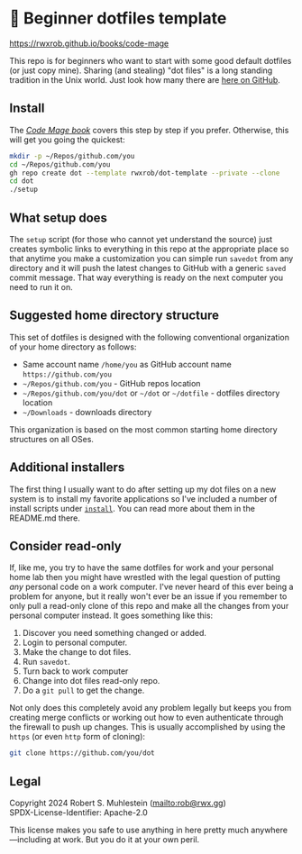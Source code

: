 # 🔰 Beginner dotfiles template

<https://rwxrob.github.io/books/code-mage>

This repo is for beginners who want to start with some good default dotfiles (or just copy mine). Sharing (and stealing) "dot files" is a long standing tradition in the Unix world. Just look how many there are [here on GitHub](https://github.com/search?q=dotfiles&type=repositories).

## Install

The [*Code Mage book*](https://rwxrob.github.io/books/code-mage) covers this step by step if you prefer. Otherwise, this will get you going the quickest:

```sh
mkdir -p ~/Repos/github.com/you
cd ~/Repos/github.com/you
gh repo create dot --template rwxrob/dot-template --private --clone
cd dot
./setup
```

## What setup does

The `setup` script (for those who cannot yet understand the source) just creates symbolic links to everything in this repo at the appropriate place so that anytime you make a customization you can simple run `savedot` from any directory and it will push the latest changes to GitHub with a generic `saved` commit message. That way everything is ready on the next computer you need to run it on.

## Suggested home directory structure

This set of dotfiles is designed with the following conventional organization of your home directory as follows:

- Same account name `/home/you` as GitHub account name `https://github.com/you`
- `~/Repos/github.com/you` - GitHub repos location
- `~/Repos/github.com/you/dot` or `~/dot` or `~/dotfile` - dotfiles directory location
- `~/Downloads` - downloads directory

This organization is based on the most common starting home directory structures on all OSes.

## Additional installers

The first thing I usually want to do after setting up my dot files on a new system is to install my favorite applications so I've included a number of install scripts under [`install`](install). You can read more about them in the README.md there.

## Consider read-only

If, like me, you try to have the same dotfiles for work and your personal home lab then you might have wrestled with the legal question of putting _any_ personal code on a work computer. I've never heard of this ever being a problem for anyone, but it really won't ever be an issue if you remember to only pull a read-only clone of this repo and make all the changes from your personal computer instead. It goes something like this:

1. Discover you need something changed or added.
2. Login to personal computer.
3. Make the change to dot files.
4. Run `savedot`.
5. Turn back to work computer
6. Change into dot files read-only repo.
7. Do a `git pull` to get the change.

Not only does this completely avoid any problem legally but keeps you from creating merge conflicts or working out how to even authenticate through the firewall to push up changes. This is usually accomplished by using the `https` (or even `http` form of cloning):

```sh
git clone https://github.com/you/dot
```

## Legal

Copyright 2024 Robert S. Muhlestein (<mailto:rob@rwx.gg>)  
SPDX-License-Identifier: Apache-2.0

This license makes you safe to use anything in here pretty much anywhere—including at work. But you do it at your own peril.
